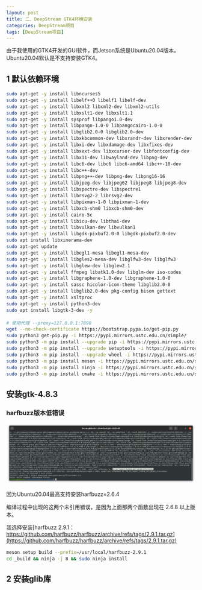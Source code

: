 ```yaml
---
layout: post
title: 二、DeepStream GTK4环境安装
categories: DeepStream项目
tags: [DeepStream项目]
---
```


由于我使用的GTK4开发的GUI软件，而Jetson系统是Ubuntu20.04版本。Ubuntu20.04默认是不支持安装GTK4。

## 1 默认依赖环境

```sh
sudo apt-get -y install libncurses5
sudo apt-get -y install libelf++0 libelf1 libelf-dev
sudo apt-get -y install libxml2 libxml2-dev libxml2-utils 
sudo apt-get -y install libxslt1-dev libxslt1.1
sudo apt-get -y install sysprof libpango1.0-dev
sudo apt-get -y install libpango-1.0-0 libpangocairo-1.0-0
sudo apt-get -y install libglib2.0-0 libglib2.0-dev
sudo apt-get -y install libxkbcommon-dev libxrandr-dev libxrender-dev
sudo apt-get -y install libxi-dev libxdamage-dev libxfixes-dev
sudo apt-get -y install libxext-dev libxcursor-dev libfontconfig-dev
sudo apt-get -y install libx11-dev libwayland-dev libpng-dev
sudo apt-get -y install libc6-dev libc6 libc6-amd64 libc++-10-dev
sudo apt-get -y install libc++-dev 
sudo apt-get -y install libpng++-dev libpng-dev libpng16-16 
sudo apt-get -y install libjpeg-dev libjpeg62 libjpeg8 libjpeg8-dev
sudo apt-get -y install libspectre-dev libspectre1
sudo apt-get -y install librsvg2-2 librsvg2-dev
sudo apt-get -y install libpixman-1-0 libpixman-1-dev
sudo apt-get -y install libxcb-shm0 libxcb-shm0-dev
sudo apt-get -y install cairo-5c
sudo apt-get -y install libicu-dev libthai-dev
sudo apt-get -y install libvulkan-dev libvulkan1
sudo apt-get -y install libgdk-pixbuf2.0-0 libgdk-pixbuf2.0-dev
sudo apt install libxinerama-dev
sudo apt-get update
sudo apt-get -y install libegl1-mesa libegl1-mesa-dev
sudo apt-get -y install libgles2-mesa-dev libglfw3-dev libglfw3
sudo apt-get -y install libglew-dev libglew2.1
sudo apt-get -y install ffmpeg libatk1.0-dev libglm-dev iso-codes
sudo apt-get -y install libgraphene-1.0-dev libgraphene-1.0-0 
sudo apt-get -y install sassc hicolor-icon-theme libglib2.0-0
sudo apt-get -y install libglib2.0-dev pkg-config bison gettext
sudo apt-get -y install xsltproc 
sudo apt-get -y install python3-dev
sudo apt install libgtk-3-dev -y

# 使用代理 --proxy=127.0.0.1:7890
wget --no-check-certificate https://bootstrap.pypa.io/get-pip.py
sudo python3 get-pip.py -i https://pypi.mirrors.ustc.edu.cn/simple/
sudo python3 -m pip install --upgrade pip -i https://pypi.mirrors.ustc.edu.cn/simple/
sudo python3 -m pip install --upgrade setuptools -i https://pypi.mirrors.ustc.edu.cn/simple/
sudo python3 -m pip install --upgrade wheel -i https://pypi.mirrors.ustc.edu.cn/simple/
sudo python3 -m pip install meson -i https://pypi.mirrors.ustc.edu.cn/simple/
sudo python3 -m pip install ninja -i https://pypi.mirrors.ustc.edu.cn/simple/
sudo python3 -m pip install cmake -i https://pypi.mirrors.ustc.edu.cn/simple/
```

## 安装gtk-4.8.3

### harfbuzz版本低错误

![Alt text](/assets/DeepStreamProject/02_GTK_ENV/harfbuzz版本低错误.png)

因为Ubuntu20.04最高支持安装harfbuzz=2.6.4

编译过程中出现的这两个未引用错误，是因为上面那两个函数出现在 2.6.8 以上版本。

我选择安装[harfbuzz 2.9.1：https://github.com/harfbuzz/harfbuzz/archive/refs/tags/2.9.1.tar.gz](https://github.com/harfbuzz/harfbuzz/archive/refs/tags/2.9.1.tar.gz)

```sh
meson setup build --prefix=/usr/local/harfbuzz-2.9.1
cd _build && ninja -j 8 && sudo ninja install
```

## 2 安装glib库
